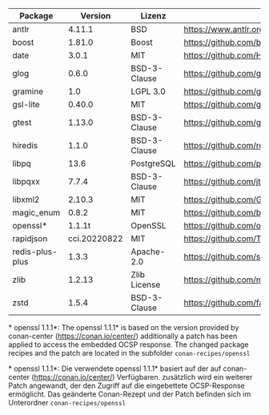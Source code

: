 | Package         | Version      | Lizenz       | Download-Link                                                        |
|-----------------|--------------|--------------|----------------------------------------------------------------------|
| antlr           | 4.11.1       | BSD          | https://www.antlr.org/download.html                                  |
| boost           | 1.81.0       | Boost        | https://github.com/boostorg/boost/tree/boost-1.81.0                  |
| date            | 3.0.1        | MIT          | https://github.com/HowardHinnant/date/tree/v3.0.1                    |
| glog            | 0.6.0        | BSD-3-Clause | https://github.com/google/glog/tree/v0.6.0                           |
| gramine         | 1.0          | LGPL 3.0     | https://github.com/gramineproject/gramine/releases/tag/v1.0          |
| gsl-lite        | 0.40.0       | MIT          | https://github.com/gsl-lite/gsl-lite/tree/v0.40.0                    |
| gtest           | 1.13.0       | BSD-3-Clause | https://github.com/google/googletest/releases/tag/v1.13.0            |
| hiredis         | 1.1.0        | BSD-3-Clause | https://github.com/redis/hiredis/releases/tag/v1.1.0                 |
| libpq           | 13.6         | PostgreSQL   | https://github.com/postgres/postgres/tree/REL_13_6/src/backend/libpq |
| libpqxx         | 7.7.4        | BSD-3-Clause | https://github.com/jtv/libpqxx/tree/7.7.4                            |
| libxml2         | 2.10.3       | MIT          | https://github.com/GNOME/libxml2/tree/v2.10.3                        |
| magic_enum      | 0.8.2        | MIT          | https://github.com/build2-packaging/magic_enum/releases/tag/v0.8.2   |
| openssl*        | 1.1.1t       | OpenSSL      | https://github.com/openssl/openssl/tree/OpenSSL_1_1_1t               |
| rapidjson       | cci.20220822 | MIT          | https://github.com/Tencent/rapidjson                                 |
| redis-plus-plus | 1.3.3        | Apache-2.0   | https://github.com/sewenew/redis-plus-plus/releases/tag/1.3.3        |
| zlib            | 1.2.13       | Zlib License | https://github.com/madler/zlib/tree/v1.2.13                          |
| zstd            | 1.5.4        | BSD-3-Clause | https://github.com/facebook/zstd/tree/v1.5.4                         |

 \* openssl 1.1.1*: The openssl 1.1.1* is based on the version provided by conan-center (https://conan.io/center/)
   additionally a patch has been applied to access the embedded OCSP response.
   The changed package recipes and the patch are located in the subfolder `conan-recipes/openssl`

 \* openssl 1.1.1*: Die verwendete openssl 1.1.1* basiert auf der auf conan-center (https://conan.io/center/) Verfügbaren.
   zusätzlich wird ein weiterer Patch angewandt, der den Zugriff auf die eingebettete OCSP-Response ermöglicht.
   Das geänderte Conan-Rezept und der Patch befinden sich im Unterordner `conan-recipes/openssl`
